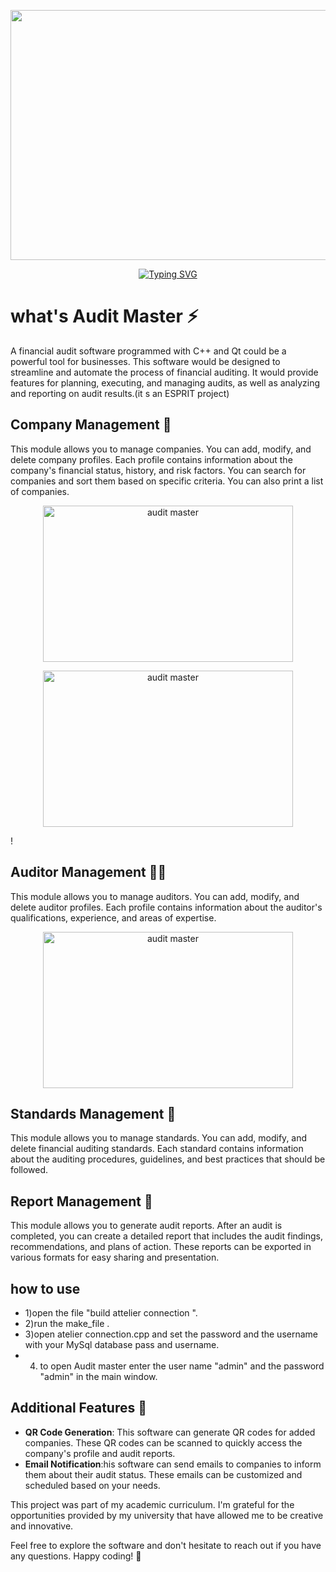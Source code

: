 

<p align="center">
  <img src="https://github.com/rayen-feb/Audit_Master/assets/131598929/ba5fdee1-fa30-4c7e-bfb6-3130d27cf01b" alt="audit master "  width="1400" height="400"></p>
<p align="center">
<a href="https://git.io/typing-svg"><img src="https://readme-typing-svg.demolab.com?font=Fira+Code&size=25&pause=1000&color=F71E1E&background=9B460900&center=true&random=false&width=435&lines=Audit+Master+;A+financial+audit+software;+programmed+with+C%2B%2B+" alt="Typing SVG" /></a>

#  what's Audit Master ⚡
A financial audit software programmed with C++ and Qt could be a powerful tool for businesses. This software would be designed to streamline and automate the process of financial auditing. It would provide features for planning, executing, and managing audits, as well as analyzing and reporting on audit results.(it s an ESPRIT project)

## Company Management 🏢

This module allows you to manage companies. You can add, modify, and delete company profiles. Each profile contains information about the company's financial status, history, and risk factors. You can search for companies and sort them based on specific criteria. You can also print a list of companies.

<p align="center">
  <img src="https://github.com/rayen-feb/Audit_Master/assets/131598929/b5d96e08-0c05-4edc-b0ce-7a25a67c8c97" alt="audit master " width="400" height="250"></p>
 <p align="center">
  <img src="https://github.com/rayen-feb/Audit_Master/assets/131598929/7580aee2-5dae-46b9-b710-3cc2d0b56521" alt="audit master " width="
    400" height="250"></p>!
 
  

## Auditor Management 🕵️‍♂️

This module allows you to manage auditors. You can add, modify, and delete auditor profiles. Each profile contains information about the auditor's qualifications, experience, and areas of expertise. 

<p align="center">
  <img src=" https://github.com/rayen-feb/Audit_Master/assets/131598929/7dd35d11-7a8d-42dd-a9fd-a758f4802d7f " alt="audit master " width="400" height="250"></p>
  
## Standards Management 📏


This module allows you to manage standards. You can add, modify, and delete financial auditing standards. Each standard contains information about the auditing procedures, guidelines, and best practices that should be followed.


## Report Management 📄


This module allows you to generate audit reports. After an audit is completed, you can create a detailed report that includes the audit findings, recommendations, and plans of action. These reports can be exported in various formats for easy sharing and presentation.
## how to use 
- 1)open the file "build attelier connection ".
 - 2)run the make_file  .
 - 3)open atelier connection.cpp  and set the password and the username  with your  MySql  database  pass and username.
 - 4) to open Audit master    enter the user name  "admin"  and the password "admin" in the main window.
## Additional Features 🌟

- **QR Code Generation**:  This software can generate QR codes for added companies. These QR codes can be scanned to quickly access the company's profile and audit reports.
- **Email Notification**:his software can send emails to companies to inform them about their audit status. These emails can be customized and scheduled based on your needs.
  
This project was part of my academic curriculum. I'm grateful for the opportunities provided by my university that have allowed me to be creative and innovative.

Feel free to explore the software and don't hesitate to reach out if you have any questions. Happy coding! 🚀

